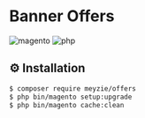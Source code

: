 # Banner Offers 

![magento](https://img.shields.io/badge/magento-2.4.8-important.svg?cacheSeconds=2592000)
![php](https://img.shields.io/badge/php-8.4-blue.svg?cacheSeconds=2592000)

## ⚙ Installation
```sh
$ composer require meyzie/offers
$ php bin/magento setup:upgrade
$ php bin/magento cache:clean
```
